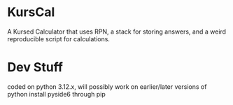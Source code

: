 # KursCal
A Kursed Calculator that uses RPN, a stack for storing answers, and a weird reproducible script for calculations.

# Dev Stuff
coded on python 3.12.x, will possibly work on earlier/later versions of python
install pyside6 through pip